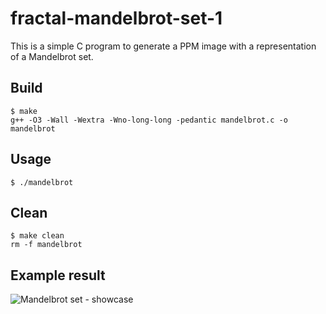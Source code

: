 # fractal-mandelbrot-set-1

This is a simple C program to generate a PPM image with a representation of a Mandelbrot set.

## Build
```
$ make
g++ -O3 -Wall -Wextra -Wno-long-long -pedantic mandelbrot.c -o mandelbrot
```

## Usage
```
$ ./mandelbrot
```

## Clean
```
$ make clean 
rm -f mandelbrot
```

## Example result
![Mandelbrot set - showcase](https://github.com/janlegner/fractal-mandelbrot-set-1/raw/master/showcase/mandelbrot.ppm)
